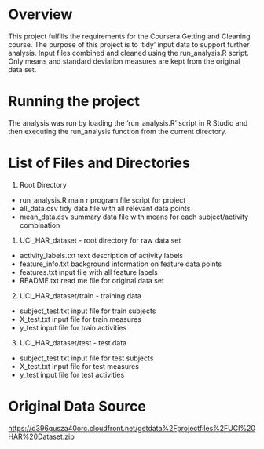 # Overview

This project fulfills the requirements for the Coursera Getting and Cleaning
course. The purpose of this project is to ‘tidy’ input data to support further
analysis. Input files combined and cleaned using the run_analysis.R script. Only means and standard deviation measures are kept from the original data set. 

# Running the project

The analysis was run by loading the ‘run_analysis.R’ script in R Studio and then executing the run_analysis function from the current directory.

# List of Files and Directories

1. Root Directory
  * run_analysis.R main r program file script for project
  * all_data.csv tidy data file with all relevant data points
  * mean_data.csv summary data file with means for each subject/activity combination 
1. UCI_HAR_dataset - root directory for raw data set
  * activity_labels.txt text description of activity labels
  * feature_info.txt background information on feature data points
  * features.txt input file with all feature labels
  * README.txt read me file for original data set
2. UCI_HAR_dataset/train - training data
  * subject_test.txt input file for train subjects
  * X_test.txt input file for train measures
  * y_test input file for train activities
3. UCI_HAR_dataset/test - test data
  * subject_test.txt input file for test subjects
  * X_test.txt input file for test measures
  * y_test input file for test activities

# Original Data Source

https://d396qusza40orc.cloudfront.net/getdata%2Fprojectfiles%2FUCI%20HAR%20Dataset.zip